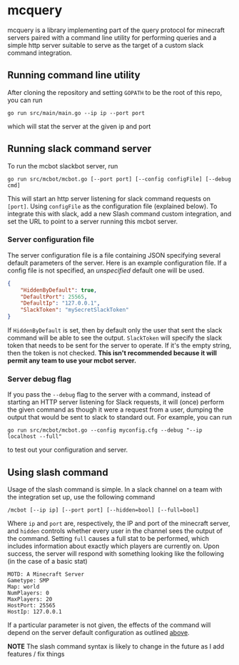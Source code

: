 # mcquery

mcquery is a library implementing part of the query protocol for minecraft
servers paired with a command line utility for performing queries and a simple
http server suitable to serve as the target of a custom slack command
integration.

## Running command line utility

After cloning the repository and setting `GOPATH` to be the root of this repo,
you can run

```
go run src/main/main.go --ip ip --port port
```

which will stat the server at the given ip and port

## Running slack command server

To run the mcbot slackbot server, run

```
go run src/mcbot/mcbot.go [--port port] [--config configFile] [--debug cmd]
```

This will start an http server listening for slack command requests on `[port]`.
Using `configFile` as the configuration file (explained below).
To integrate this with slack, add a new Slash command custom integration, and
set the URL to point to a server running this mcbot server.

<a name="server-configuration"></a>
### Server configuration file

The server configuration file is a file containing JSON specifying several
default parameters of the server. Here is an example configuration file. If a
config file is not specified, an *unspecified* default one will be used.

```json
{
    "HiddenByDefault": true,
    "DefaultPort": 25565,
    "DefaultIp": "127.0.0.1",
    "SlackToken": "mySecretSlackToken"
}
```

If `HiddenByDefault` is set, then by default only the user that sent the slack
command will be able to see the output. `SlackToken` will specify the slack
token that needs to be sent for the server to operate. If it's the empty string,
then the token is not checked. **This isn't recommended because it will permit
any team to use your mcbot server.**

### Server debug flag

If you pass the `--debug` flag to the server with a command, instead of starting
an HTTP server listening for Slack requests, it will (once) perform the given
command as though it were a request from a user, dumping the output that would
be sent to slack to standard out. For example, you can run

```
go run src/mcbot/mcbot.go --config myconfig.cfg --debug "--ip localhost --full"
```

to test out your configuration and server.

## Using slash command

Usage of the slash command is simple. In a slack channel on a team with the
integration set up, use the following command

```
/mcbot [--ip ip] [--port port] [--hidden=bool] [--full=bool]
```

Where `ip` and `port` are, respectively, the IP and port of the minecraft
server, and `hidden` controls whether every user in the channel sees the output
of the command. Setting `full` causes a full stat to be performed, which
includes information about exactly which players are currently on. Upon success,
the server will respond with something looking like the following (in the case
of a basic stat)

```
MOTD: A Minecraft Server
Gametype: SMP
Map: world
NumPlayers: 0
MaxPlayers: 20
HostPort: 25565
HostIp: 127.0.0.1
```

If a particular parameter is not given, the effects of the command will depend
on the server default configuration as outlined [above](#server-configuration).


**NOTE** The slash command syntax is likely to change in the future as I add
features / fix things
